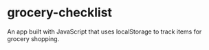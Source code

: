 # grocery-checklist
An app built with JavaScript that uses localStorage to track items for grocery shopping.
